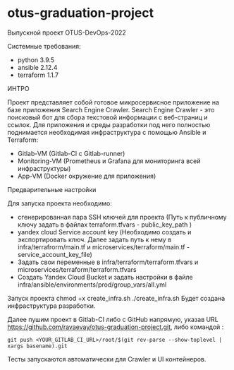 # otus-graduation-project
Выпускной проект OTUS-DevOps-2022

Системные требования:

- python 3.9.5
- ansible 2.12.4
- terraform 1.1.7

ИНТРО

Проект представляет собой готовое микросервисное приложение на базе приложения Search Engine Crawler.
Search Engine Crawler - это поисковый бот для сбора текстовой информации с веб-страниц и ссылок.
Для приложения и среды разработки под него полностью поднимается необходимая инфраструктура с помощью Ansible и Terraform:
 - Gitlab-VM (Gitlab-CI c Gitlab-runner)
 - Monitoring-VM (Prometheus и Grafana для мониторинга всей инфраструктуры)
 - App-VM (Docker окружение для приложения)

Предварительные настройки

 Для запуска проекта необходимо:
  - сгенерированная пара SSH ключей для проекта (Путь к публичному ключу задать в файлах terraform.tfvars - public_key_path )
  - yandex cloud Service account key (Необходимо создать и экспортировать ключ. Далее задать путь к нему в infra/terrafrorm/main.tf и microservices/terraform/main.tf - service_account_key_file)
  - Задать свои переменные в infra/terraform/terraform.tfvars и microservices/terraform/terraform.tfvars
  - Создать Yandex Cloud Bucket и задать настройки в файле infra/ansible/environments/prod/group_vars/all.yml

Запуск проекта
    chmod +x create_infra.sh
    ./create_infra.sh
    Будет создана инфраструктура разработки. 

Далее пушим проект в Gitlab-CI либо с GitHub напрямую, указав URL https://github.com/ravaevay/otus-graduation-project.git, либо командой :
``` 
git push <YOUR_GITLAB_CI_URL>/root/$(git rev-parse --show-toplevel | xargs basename).git
```
Тесты запускаются автоматически для Crawler и UI контейнеров.